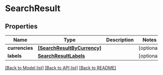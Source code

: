 # SearchResult


## Properties
Name | Type | Description | Notes
------------ | ------------- | ------------- | -------------
**currencies** | [**[SearchResultByCurrency]**](SearchResultByCurrency.md) |  | [optional] 
**labels** | [**SearchResultLabels**](SearchResultLabels.md) |  | [optional] 

[[Back to Model list]](../README.md#documentation-for-models) [[Back to API list]](../README.md#documentation-for-api-endpoints) [[Back to README]](../README.md)


